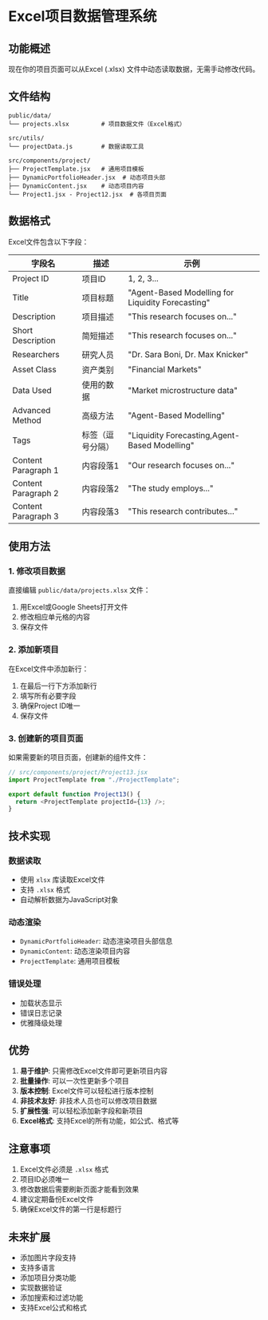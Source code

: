 # Excel项目数据管理系统

## 功能概述

现在你的项目页面可以从Excel (.xlsx) 文件中动态读取数据，无需手动修改代码。

## 文件结构

```
public/data/
└── projects.xlsx         # 项目数据文件（Excel格式）

src/utils/
└── projectData.js        # 数据读取工具

src/components/project/
├── ProjectTemplate.jsx   # 通用项目模板
├── DynamicPortfolioHeader.jsx  # 动态项目头部
├── DynamicContent.jsx    # 动态项目内容
└── Project1.jsx - Project12.jsx  # 各项目页面
```

## 数据格式

Excel文件包含以下字段：

| 字段名 | 描述 | 示例 |
|--------|------|------|
| Project ID | 项目ID | 1, 2, 3... |
| Title | 项目标题 | "Agent-Based Modelling for Liquidity Forecasting" |
| Description | 项目描述 | "This research focuses on..." |
| Short Description | 简短描述 | "This research focuses on..." |
| Researchers | 研究人员 | "Dr. Sara Boni, Dr. Max Knicker" |
| Asset Class | 资产类别 | "Financial Markets" |
| Data Used | 使用的数据 | "Market microstructure data" |
| Advanced Method | 高级方法 | "Agent-Based Modelling" |
| Tags | 标签（逗号分隔） | "Liquidity Forecasting,Agent-Based Modelling" |
| Content Paragraph 1 | 内容段落1 | "Our research focuses on..." |
| Content Paragraph 2 | 内容段落2 | "The study employs..." |
| Content Paragraph 3 | 内容段落3 | "This research contributes..." |

## 使用方法

### 1. 修改项目数据

直接编辑 `public/data/projects.xlsx` 文件：

1. 用Excel或Google Sheets打开文件
2. 修改相应单元格的内容
3. 保存文件

### 2. 添加新项目

在Excel文件中添加新行：

1. 在最后一行下方添加新行
2. 填写所有必要字段
3. 确保Project ID唯一
4. 保存文件

### 3. 创建新的项目页面

如果需要新的项目页面，创建新的组件文件：

```javascript
// src/components/project/Project13.jsx
import ProjectTemplate from "./ProjectTemplate";

export default function Project13() {
  return <ProjectTemplate projectId={13} />;
}
```

## 技术实现

### 数据读取

- 使用 `xlsx` 库读取Excel文件
- 支持 `.xlsx` 格式
- 自动解析数据为JavaScript对象

### 动态渲染

- `DynamicPortfolioHeader`: 动态渲染项目头部信息
- `DynamicContent`: 动态渲染项目内容
- `ProjectTemplate`: 通用项目模板

### 错误处理

- 加载状态显示
- 错误日志记录
- 优雅降级处理

## 优势

1. **易于维护**: 只需修改Excel文件即可更新项目内容
2. **批量操作**: 可以一次性更新多个项目
3. **版本控制**: Excel文件可以轻松进行版本控制
4. **非技术友好**: 非技术人员也可以修改项目数据
5. **扩展性强**: 可以轻松添加新字段和新项目
6. **Excel格式**: 支持Excel的所有功能，如公式、格式等

## 注意事项

1. Excel文件必须是 `.xlsx` 格式
2. 项目ID必须唯一
3. 修改数据后需要刷新页面才能看到效果
4. 建议定期备份Excel文件
5. 确保Excel文件的第一行是标题行

## 未来扩展

- 添加图片字段支持
- 支持多语言
- 添加项目分类功能
- 实现数据验证
- 添加搜索和过滤功能
- 支持Excel公式和格式
